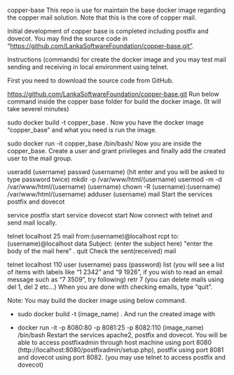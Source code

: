 copper-base
This repo is use for maintain the base docker image regarding the copper mail solution. Note that this is the core of copper mail.

Initial development of copper base is completed including postfix and dovecot. You may find the source code in “https://github.com/LankaSoftwareFoundation/copper-base.git”.

Instructions (commands) for create the docker image and you may test mail sending and receiving in local environment using telnet.

First you need to download the source code from GitHub.

https://github.com/LankaSoftwareFoundation/copper-base.git
Run below command inside the copper base folder for build the docker image. (It will take severel minutes)

sudo docker build -t copper_base .
Now you have the docker image “copper_base” and what you need is run the image.

sudo docker run -it copper_base /bin/bash/
Now you are inside the copper_base. Create a user and grant privileges and finally add the created user to the mail group.

useradd (username)
passwd (username) (hit enter and you will be asked to type password twice)
mkdir -p /var/www/html/(username)
usermod -m -d /var/www/html/(username) (username)
chown -R (username):(username) /var/www/html/(username)
adduser (username) mail
Start the services postfix and dovecot

service postfix start
service dovecot start
Now connect with telnet and send mail locally.

telnet localhost 25
mail from:(username)@localhost
rcpt to:(username)@localhost
data
Subject: (enter the subject here)
"enter the body of the mail here"
.
quit
Check the sent(received) mail

telnet localhost 110
user (username)
pass (password)
list (you will see a list of items with labels like “1 2342” and “9 1926”, if you wish to read an email message such as “7 3509”, try following)
retr 7 (you can delete mails using del 1, del 2 etc…)
When you are done with checking emails, type “quit”.

Note: You may build the docker image using below command.

* sudo docker build -t (image_name) .
And run the created image with

* docker run -it -p 8080:80 -p 8081:25 -p 8082:110 (image_name) /bin/bash
Restart the services apache2, postfix and dovecot. You will be able to access postfixadmin through host machine using port 8080 (http://localhost:8080/postfixadmin/setup.php), postfix using port 8081 and dovecot using port 8082. (you may use telnet to access postfix and dovecot)
